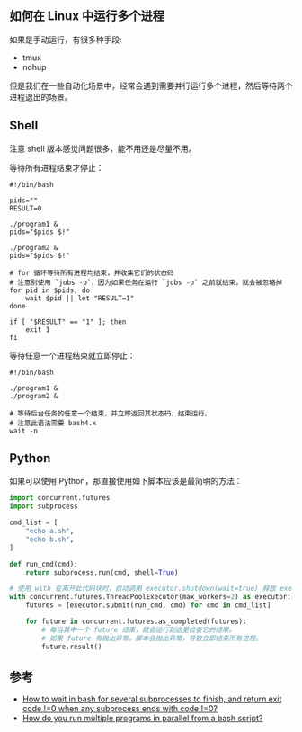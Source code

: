 ## 如何在 Linux 中运行多个进程

如果是手动运行，有很多种手段:

- tmux
- nohup

但是我们在一些自动化场景中，经常会遇到需要并行运行多个进程，然后等待两个进程退出的场景。

## Shell

注意 shell 版本感觉问题很多，能不用还是尽量不用。

等待所有进程结束才停止：

```shell
#!/bin/bash

pids=""
RESULT=0

./program1 &
pids="$pids $!"

./program2 &
pids="$pids $!"

# for 循环等待所有进程均结束，并收集它们的状态码
# 注意别使用 `jobs -p`，因为如果任务在运行 `jobs -p` 之前就结束，就会被忽略掉
for pid in $pids; do
    wait $pid || let "RESULT=1"
done

if [ "$RESULT" == "1" ]; then
    exit 1
fi
```

等待任意一个进程结束就立即停止：

```shell
#!/bin/bash

./program1 &
./program2 &

# 等待后台任务的任意一个结束，并立即返回其状态码，结束运行。
# 注意此语法需要 bash4.x
wait -n
```

## Python

如果可以使用 Python，那直接使用如下脚本应该是最简明的方法：

```python
import concurrent.futures
import subprocess

cmd_list = [
    "echo a.sh",
    "echo b.sh",
]

def run_cmd(cmd):
    return subprocess.run(cmd, shell=True)

# 使用 with 在离开此代码块时，自动调用 executor.shutdown(wait=true) 释放 executor 资源
with concurrent.futures.ThreadPoolExecutor(max_workers=2) as executor:
    futures = [executor.submit(run_cmd, cmd) for cmd in cmd_list]

    for future in concurrent.futures.as_completed(futures):
        # 每当其中一个 future 结束，就会运行到这里检查它的结果。
        # 如果 future 有抛出异常，脚本会抛出异常，导致立即结束所有进程。
        future.result()
```

## 参考

- [How to wait in bash for several subprocesses to finish, and return exit code !=0 when any subprocess ends with code !=0?](https://stackoverflow.com/questions/356100/how-to-wait-in-bash-for-several-subprocesses-to-finish-and-return-exit-code-0)
- [How do you run multiple programs in parallel from a bash script?](https://stackoverflow.com/questions/3004811/how-do-you-run-multiple-programs-in-parallel-from-a-bash-script)
